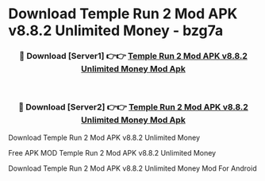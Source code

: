 # Download Temple Run 2 Mod APK v8.8.2 Unlimited Money - bzg7a



<div align="center">
<h3>🔴 Download [Server1] 👉👉 <a href="https://momento.my/?title=Temple_Run_2_Mod_APK_v8.8.2_Unlimited_Money">Temple Run 2 Mod APK v8.8.2 Unlimited Money Mod Apk</a></h3><br>

<h3>🔴 Download [Server2] 👉👉 <a href="https://momento.my/?title=Temple_Run_2_Mod_APK_v8.8.2_Unlimited_Money">Temple Run 2 Mod APK v8.8.2 Unlimited Money Mod Apk</a></h3>
</div>



Download Temple Run 2 Mod APK v8.8.2 Unlimited Money 

Free APK MOD Temple Run 2 Mod APK v8.8.2 Unlimited Money 

Download Temple Run 2 Mod APK v8.8.2 Unlimited Money Mod For Android
